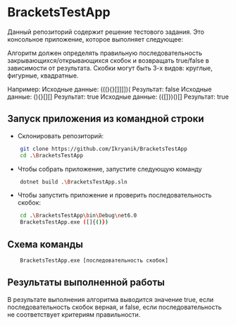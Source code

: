 # BracketsTestApp 

Данный репозиторий содержит решение тестового задания. Это консольное приложение, которое выполняет следующее:

Алгоритм должен определять правильную последовательность закрывающихся/открывающихся скобок и возвращать true/false в зависимости от результата. Скобки могут быть 3-х видов: круглые, фигурные, квадратные.

Например:
       Исходные данные: (((){}[]]]])(
        Результат: false
        Исходные данные: (){}[][][]()
        Результат: true
        Исходные данные: ({[]})()[]
        Результат: true


## Запуск приложения из командной строки
* Склонировать репозиторий:
```sh
    git clone https://github.com/Ikryanik/BracketsTestApp
    cd .\BracketsTestApp
```

* Чтобы собрать приложение, запустите следующую команду
```sh
    dotnet build .\BracketsTestApp.sln
```
* Чтобы запустить приложение и проверить последовательность скобок:
```sh
    cd .\BracketsTestApp\bin\Debug\net6.0
    BracketsTestApp.exe ([]{()})
```

## Схема команды
```sh
    BracketsTestApp.exe [последовательность скобок]
```

## Результаты выполненной работы
В результате выполнения алгоритма выводится значение true, если последовательность скобок верная, и false, если последовательность не соответствует критериям правильности.
